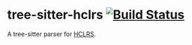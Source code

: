 # tree-sitter-hclrs [![Build Status](https://dev.azure.com/wliu1402/tree-sitter-hclrs/_apis/build/status/50Wliu.tree-sitter-hclrs?branchName=master)](https://dev.azure.com/wliu1402/tree-sitter-hclrs/_build/latest?definitionId=1?branchName=master)

A tree-sitter parser for [HCLRS](https://github.com/woggle/hclrs).
